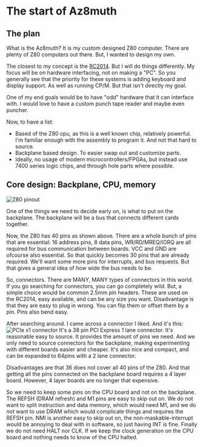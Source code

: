 # The start of Az8muth

## The plan

What is the Az8muth? It is my custom designed Z80 computer. There are plenty of Z80 computers out there. But, I wanted to design my own.

The closest to my concept is the [RC2014](https://rc2014.co.uk/). But I will do things differently. My focus will be on hardware interfacing, not on making a "PC". So you generally see that the priority for these systems is adding keyboard and display support. As well as running CP/M. But that isn't directly my goal.

One of my end goals would be to have "odd" hardware that it can interface with. I would love to have a custom punch tape reader and maybe even puncher.

Now, to have a list:

* Based of the Z80 cpu, as this is a well known chip, relatively powerful. I'm familiar enough with the assembly to program it. And not that hard to source.
* Backplane based design. To easier swap out and customize parts.
* Ideally, no usage of modern microcontrollers/FPGAs, but instead use 7400 series logic chips, and through hole parts where possible.

## Core design: Backplane, CPU, memory

![Z80 pinout](Z80.png)

One of the things we need to decide early on, is what to put on the backplane. The backplane will be a bus that connects different cards together.

Now, the Z80 has 40 pins as shown above. There are a whole bunch of pins that are essential: 16 address pins, 8 data pins, WR/RD/MREQ/IORQ are all required for bus communication between boards. VCC and GND are ofcourse also essential.
So that quickly becomes 30 pins that are already required. We'll want some more pins for interrupts, and bus requests. But that gives a general idea of how wide the bus needs to be.

So, connectors. There are MANY, MANY types of connectors in this world. If you go searching for connectors, you can go completely wild. But, a simple choice would be common 2.5mm pin headers. These are used on the RC2014, easy available, and can be any size you want. Disadvantage is that they are easy to plug in wrong. You can flip them or offset them by a pin. Pins also bend easy.

After searching around. I came across a connector I liked. And it's this:
![PCIe x1 connector](PCIe-x1.png)
It's a 38 pin PCI Express 1 lane connector. It's reasonable easy to source. It provides the amount of pins we need. And we only need to source connectors for the backplane, making experimenting with different boards easier and cheaper. It's also nice and compact, and can be expanded to 64pins with a 2 lane connector.

Disadvantages are that 36 does not cover all 40 pins of the Z80. And that getting all the pins connected on the backplane board requires a 4 layer board. However, 4 layer boards are no longer that expensive.

So we need to keep some pins on the CPU board and not on the backplane. The REFSH (DRAM refresh) and M1 pins are easy to skip out on. We do not want to split instruction and data memory, which would need M1, and we do not want to use DRAM which would complicate things and requires the REFSH pin.
NMI is another easy to skip out on, the non-maskable-interrupt would be annoying to deal with in software, so just having INT is fine. Finally we do not need HALT nor CLK. If we keep the clock generation on the CPU board and nothing needs to know of the CPU halted.
